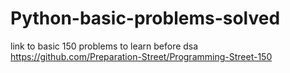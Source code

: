 # Python-basic-problems-solved
link to basic 150 problems to learn before dsa 
https://github.com/Preparation-Street/Programming-Street-150
